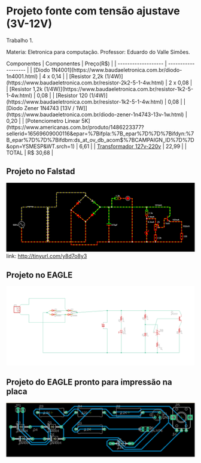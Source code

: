 # Projeto fonte com tensão ajustave (3V-12V)
Trabalho 1.

Materia: Eletronica para computação.
Professor: Eduardo do Valle Simões.

Componentes
| Componentes  |  Preço(R$)  |
| ------------------- | ------------------- |
|  [Diodo 1N4001](https://www.baudaeletronica.com.br/diodo-1n4001.html) |  4 x 0,14 |
|  [Resistor 2,2k (1/4W)](https://www.baudaeletronica.com.br/resistor-2k2-5-1-4w.html) |  2 x 0,08 |
|  [Resistor 1,2k (1/4W)](https://www.baudaeletronica.com.br/resistor-1k2-5-1-4w.html) |  0,08 |
|  [Resistor 120 (1/4W)](https://www.baudaeletronica.com.br/resistor-1k2-5-1-4w.html) |  0,08 |
|  [Diodo Zener 1N4743 [13V / 1W]](https://www.baudaeletronica.com.br/diodo-zener-1n4743-13v-1w.html) |  0,20 |
|  [Potenciometro Linear 5K](https://www.americanas.com.br/produto/1486223377?sellerid=16569609000116&epar=%7Bifpla:%7B_epar%7D%7D%7Bifdyn:%7B_epar%7D%7D%7Bifdbm:ds_at_ov_db_acom$%7BCAMPAIGN_ID%7D%7D&opn=YSMESP&WT.srch=1) |  6,61 |
|  [Transformador 127v-220v](https://produto.mercadolivre.com.br/MLB-989883391-transformador-trafo-1212v-200ma-bivolt-eletronica-eletrica-_JM?quantity=1#position=1&type=item&tracking_id=9abf8c61-6492-4e02-bb1d-d1a22f9b055d) |  22,99 |
| TOTAL |  R$ 30,68  |

## Projeto no Falstad
 ![](circuito-falstad.png)
 link: http://tinyurl.com/y8d7o8y3
 
## Projeto no EAGLE
 ![](circuito-eagle.png)
 
## Projeto do EAGLE pronto para impressão na placa
 ![](circuito-PCB.png)

